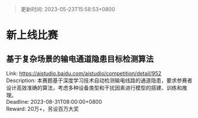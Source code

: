 > 更新时间: 2023-05-23T15:58:53+0800 

# 新上线比赛


## 基于复杂场景的输电通道隐患目标检测算法
Link: https://aistudio.baidu.com/aistudio/competition/detail/952  
Description: 本赛题基于深度学习技术自动检测输电线路的通道隐患，要求参赛者设计高效准确的算法，考虑多种设备类型和干扰因素进行模型的搭建、训练和推理。  
Deadline: 2023-08-31T08:00:00+0800  
Reward: 20万+，另设百万大奖  

